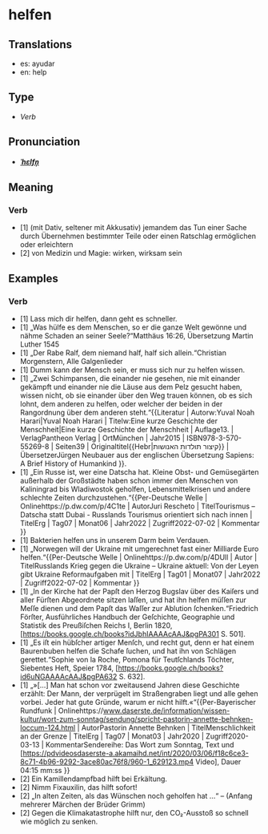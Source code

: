 # helfen
## Translations
- es: ayudar
- en: help
## Type
- _Verb_
## Pronunciation
- **_[ˈhɛlfn̩](https://commons.wikimedia.org/wiki/File:De-helfen.ogg)_**
## Meaning
### Verb
- [1] (mit Dativ, seltener mit Akkusativ) jemandem das Tun einer Sache durch Übernehmen bestimmter Teile oder einen Ratschlag ermöglichen oder erleichtern
- [2] von Medizin und Magie: wirken, wirksam sein
## Examples
### Verb
- [1] Lass mich dir helfen, dann geht es schneller.
- [1] „Was hülfe es dem Menschen, so er die ganze Welt gewönne und nähme Schaden an seiner Seele?“<ref>Matthäus 16:26, Übersetzung Martin Luther 1545</ref>
- [1] „Der Rabe Ralf, dem niemand half, half sich allein.“<ref>Christian Morgenstern, Alle Galgenlieder</ref>
- [1] Dumm kann der Mensch sein, er muss sich nur zu helfen wissen.
- [1] „Zwei Schimpansen, die einander nie gesehen, nie mit einander gekämpft und einander nie die Läuse aus dem Pelz gesucht haben, wissen nicht, ob sie einander über den Weg trauen können, ob es sich lohnt, dem anderen zu helfen, oder welcher der beiden in der Rangordnung über dem anderen steht.“<ref>{{Literatur | Autorw:Yuval Noah Harari|Yuval Noah Harari | Titelw:Eine kurze Geschichte der Menschheit|Eine kurze Geschichte der Menschheit | Auflage13. | VerlagPantheon Verlag | OrtMünchen | Jahr2015 | ISBN978-3-570-55269-8 | Seiten39 | Originaltitel{{Hebr|קיצור תולדות האנושות}} | ÜbersetzerJürgen Neubauer aus der englischen Übersetzung Sapiens: A Brief History of Humankind }}.</ref>
- [1] „Ein Russe ist, wer eine Datscha hat. Kleine Obst- und Gemüsegärten außerhalb der Großstädte haben schon immer den Menschen von Kaliningrad bis Wladiwostok geholfen, Lebensmittelkrisen und andere schlechte Zeiten durchzustehen.“<ref>{{Per-Deutsche Welle | Onlinehttps://p.dw.com/p/4C1te | AutorJuri Rescheto | TitelTourismus – Datscha statt Dubai - Russlands Tourismus orientiert sich nach innen | TitelErg | Tag07 | Monat06 | Jahr2022 | Zugriff2022-07-02 | Kommentar }}</ref>
- [1] Bakterien helfen uns in unserem Darm beim Verdauen.
- [1] „Norwegen will der Ukraine mit umgerechnet fast einer Milliarde Euro helfen.“<ref>{{Per-Deutsche Welle | Onlinehttps://p.dw.com/p/4DUll | Autor | TitelRusslands Krieg gegen die Ukraine – Ukraine aktuell: Von der Leyen gibt Ukraine Reformaufgaben mit | TitelErg | Tag01 | Monat07 | Jahr2022 | Zugriff2022-07-02 | Kommentar }}</ref>
- [1] „In der Kirche hat der Papſt den Herzog Bugslav über des Kaiſers und aller Fürſten Abgeordnete sitzen laſſen, und hat ihn helfen müſſen zur Meſſe dienen und dem Papſt das Waſſer zur Ablution ſchenken.“<ref>Friedrich Förſter, Ausführliches Handbuch der Geſchichte, Geographie und Statistik des Preußiſchen Reichs I, Berlin 1820, [https://books.google.ch/books?idJbhIAAAAcAAJ&pgPA301 S. 501]</ref>.
- [1] „Es iſt ein hübſcher artiger Menſch, und recht gut, denn er hat einem Baurenbuben helfen die Schafe ſuchen, und hat ihn von Schlägen gerettet.“<ref>Sophie von la Roche, Pomona für Teutſchlands Töchter, Siebentes Heft, Speier 1784, [https://books.google.ch/books?id6uNGAAAAcAAJ&pgPA632 S. 632].</ref>
- [1] „»[…] Man hat schon vor zweitausend Jahren diese Geschichte erzählt: Der Mann, der verprügelt im Straßengraben liegt und alle gehen vorbei. Jeder hat gute Gründe, warum er nicht hilft.«“<ref>{{Per-Bayerischer Rundfunk | Onlinehttps://www.daserste.de/information/wissen-kultur/wort-zum-sonntag/sendung/spricht-pastorin-annette-behnken-loccum-124.html | AutorPastorin Annette Behnken | TitelMenschlichkeit an der Grenze | TitelErg | Tag07 | Monat03 | Jahr2020 | Zugriff2020-03-13 | KommentarSendereihe: Das Wort zum Sonntag, Text und [https://pdvideosdaserste-a.akamaihd.net/int/2020/03/06/f18c6ce3-8c71-4b96-9292-3ace80ac76f8/960-1_629123.mp4 Video], Dauer 04:15 mm:ss }}</ref>
- [2] Ein Kamillendampfbad hilft bei Erkältung.
- [2] Nimm Fixauxilin, das hilft sofort!
- [2] „In alten Zeiten, als das Wünschen noch geholfen hat …“ – (Anfang mehrerer Märchen der Brüder Grimm)
- [2] Gegen die Klimakatastrophe hilft nur, den CO₂-Ausstoß so schnell wie möglich zu senken. 
